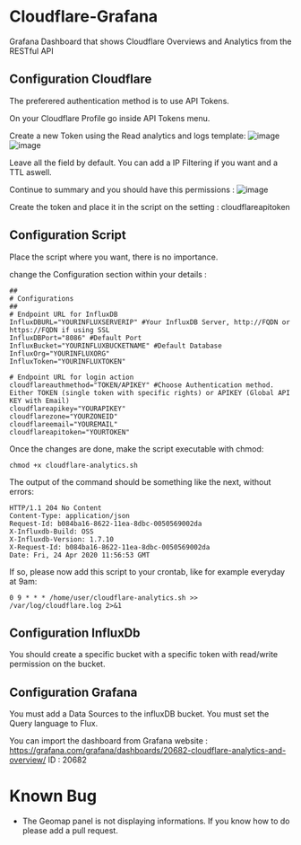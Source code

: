 # Cloudflare-Grafana
Grafana Dashboard that shows Cloudflare Overviews and Analytics from the RESTful API

## Configuration Cloudflare
The preferered authentication method is to use API Tokens.

On your Cloudflare Profile go inside API Tokens menu.

Create a new Token using the Read analytics and logs template: 
![image](https://github.com/pokertour/Cloudflare-Grafana/assets/7757451/b51c9602-99e3-448c-9589-19e66497ff5a)
![image](https://github.com/pokertour/Cloudflare-Grafana/assets/7757451/83524363-06e5-4b0f-98f1-b58220220b1e)

Leave all the field by default. You can add a IP Filtering if you want and a TTL aswell.

Continue to summary and you should have this permissions :
![image](https://github.com/pokertour/Cloudflare-Grafana/assets/7757451/605b8099-f65c-406f-9893-1da1e48f05cc)

Create the token and place it in the script on the setting : cloudflareapitoken


## Configuration Script
Place the script where you want, there is no importance.

change the Configuration section within your details :
```
##
# Configurations
##
# Endpoint URL for InfluxDB
InfluxDBURL="YOURINFLUXSERVERIP" #Your InfluxDB Server, http://FQDN or https://FQDN if using SSL
InfluxDBPort="8086" #Default Port
InfluxBucket="YOURINFLUXBUCKETNAME" #Default Database
InfluxOrg="YOURINFLUXORG"
InfluxToken="YOURINFLUXTOKEN"

# Endpoint URL for login action
cloudflareauthmethod="TOKEN/APIKEY" #Choose Authentication method. Either TOKEN (single token with specific rights) or APIKEY (Global API KEY with Email)
cloudflareapikey="YOURAPIKEY"
cloudflarezone="YOURZONEID"
cloudflareemail="YOUREMAIL"
cloudflareapitoken="YOURTOKEN"
```

Once the changes are done, make the script executable with chmod:

```
chmod +x cloudflare-analytics.sh
```

The output of the command should be something like the next, without errors:
```
HTTP/1.1 204 No Content
Content-Type: application/json
Request-Id: b084ba16-8622-11ea-8dbc-0050569002da
X-Influxdb-Build: OSS
X-Influxdb-Version: 1.7.10
X-Request-Id: b084ba16-8622-11ea-8dbc-0050569002da
Date: Fri, 24 Apr 2020 11:56:53 GMT
```
If so, please now add this script to your crontab, like for example everyday at 9am:
```
0 9 * * * /home/user/cloudflare-analytics.sh >> /var/log/cloudflare.log 2>&1
```

## Configuration InfluxDb
You should create a specific bucket with a specific token with read/write permission on the bucket.

## Configuration Grafana
You must add a Data Sources to the influxDB bucket.
You must set the Query language to Flux.

You can import the dashboard from Grafana website : https://grafana.com/grafana/dashboards/20682-cloudflare-analytics-and-overview/
ID : 20682

# Known Bug
- The Geomap panel is not displaying informations. If you know how to do please add a pull request.
